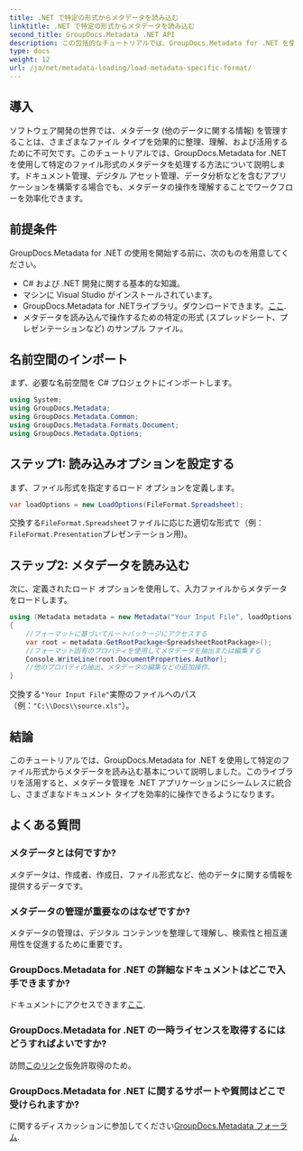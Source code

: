 ```yaml
---
title: .NET で特定の形式からメタデータを読み込む
linktitle: .NET で特定の形式からメタデータを読み込む
second_title: GroupDocs.Metadata .NET API
description: この包括的なチュートリアルでは、GroupDocs.Metadata for .NET を使用して特定のファイル形式からメタデータを読み込む方法を学習します。
type: docs
weight: 12
url: /ja/net/metadata-loading/load-metadata-specific-format/
---
```

## 導入
ソフトウェア開発の世界では、メタデータ (他のデータに関する情報) を管理することは、さまざまなファイル タイプを効果的に整理、理解、および活用するために不可欠です。このチュートリアルでは、GroupDocs.Metadata for .NET を使用して特定のファイル形式のメタデータを処理する方法について説明します。ドキュメント管理、デジタル アセット管理、データ分析などを含むアプリケーションを構築する場合でも、メタデータの操作を理解することでワークフローを効率化できます。
## 前提条件
GroupDocs.Metadata for .NET の使用を開始する前に、次のものを用意してください。
- C# および .NET 開発に関する基本的な知識。
- マシンに Visual Studio がインストールされています。
-  GroupDocs.Metadata for .NETライブラリ。ダウンロードできます。[ここ](https://releases.groupdocs.com/metadata/net/).
- メタデータを読み込んで操作するための特定の形式 (スプレッドシート、プレゼンテーションなど) のサンプル ファイル。

## 名前空間のインポート
まず、必要な名前空間を C# プロジェクトにインポートします。
```csharp
using System;
using GroupDocs.Metadata;
using GroupDocs.Metadata.Common;
using GroupDocs.Metadata.Formats.Document;
using GroupDocs.Metadata.Options;
```

## ステップ1: 読み込みオプションを設定する
まず、ファイル形式を指定するロード オプションを定義します。
```csharp
var loadOptions = new LoadOptions(FileFormat.Spreadsheet);
```
交換する`FileFormat.Spreadsheet`ファイルに応じた適切な形式で（例：`FileFormat.Presentation`プレゼンテーション用)。
## ステップ2: メタデータを読み込む
次に、定義されたロード オプションを使用して、入力ファイルからメタデータをロードします。
```csharp
using (Metadata metadata = new Metadata("Your Input File", loadOptions))
{
    //フォーマットに基づいてルートパッケージにアクセスする
    var root = metadata.GetRootPackage<SpreadsheetRootPackage>();
    //フォーマット固有のプロパティを使用してメタデータを抽出または編集する
    Console.WriteLine(root.DocumentProperties.Author);
    //他のプロパティの抽出、メタデータの編集などの追加操作。
}
```
交換する`"Your Input File"`実際のファイルへのパス（例：`"C:\\Docs\\source.xls"`）。

## 結論
このチュートリアルでは、GroupDocs.Metadata for .NET を使用して特定のファイル形式からメタデータを読み込む基本について説明しました。このライブラリを活用すると、メタデータ管理を .NET アプリケーションにシームレスに統合し、さまざまなドキュメント タイプを効率的に操作できるようになります。

## よくある質問
### メタデータとは何ですか?
メタデータは、作成者、作成日、ファイル形式など、他のデータに関する情報を提供するデータです。
### メタデータの管理が重要なのはなぜですか?
メタデータの管理は、デジタル コンテンツを整理して理解し、検索性と相互運用性を促進するために重要です。
### GroupDocs.Metadata for .NET の詳細なドキュメントはどこで入手できますか?
ドキュメントにアクセスできます[ここ](https://reference.groupdocs.com/metadata/net/).
### GroupDocs.Metadata for .NET の一時ライセンスを取得するにはどうすればよいですか?
訪問[このリンク](https://purchase.groupdocs.com/temporary-license/)仮免許取得のため。
### GroupDocs.Metadata for .NET に関するサポートや質問はどこで受けられますか?
に関するディスカッションに参加してください[GroupDocs.Metadata フォーラム](https://forum.groupdocs.com/c/metadata/14).